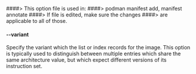 ####> This option file is used in:
####>   podman manifest add, manifest annotate
####> If file is edited, make sure the changes
####> are applicable to all of those.
#### **--variant**

Specify the variant which the list or index records for the image.  This option
is typically used to distinguish between multiple entries which share the same
architecture value, but which expect different versions of its instruction set.
